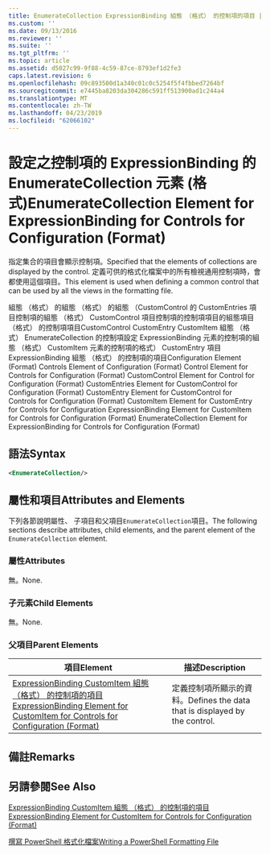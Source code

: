 ```yaml
---
title: EnumerateCollection ExpressionBinding 組態 （格式） 的控制項的項目 |Microsoft Docs
ms.custom: ''
ms.date: 09/13/2016
ms.reviewer: ''
ms.suite: ''
ms.tgt_pltfrm: ''
ms.topic: article
ms.assetid: d5027c99-9f88-4c59-87ce-8793ef1d2fe3
caps.latest.revision: 6
ms.openlocfilehash: 09c893500d1a340c01c0c5254f5f4fbbed7264bf
ms.sourcegitcommit: e7445ba8203da304286c591ff513900ad1c244a4
ms.translationtype: MT
ms.contentlocale: zh-TW
ms.lasthandoff: 04/23/2019
ms.locfileid: "62066102"
---
```

# <a name="enumeratecollection-element-for-expressionbinding-for-controls-for-configuration-format"></a><span data-ttu-id="7a864-102">設定之控制項的 ExpressionBinding 的 EnumerateCollection 元素 (格式)</span><span class="sxs-lookup"><span data-stu-id="7a864-102">EnumerateCollection Element for ExpressionBinding for Controls for Configuration (Format)</span></span>

<span data-ttu-id="7a864-103">指定集合的項目會顯示控制項。</span><span class="sxs-lookup"><span data-stu-id="7a864-103">Specified that the elements of collections are displayed by the control.</span></span> <span data-ttu-id="7a864-104">定義可供的格式化檔案中的所有檢視通用控制項時，會都使用這個項目。</span><span class="sxs-lookup"><span data-stu-id="7a864-104">This element is used when defining a common control that can be used by all the views in the formatting file.</span></span>

<span data-ttu-id="7a864-105">組態 （格式） 的組態 （格式） 的組態 （CustomControl 的 CustomEntries 項目控制項的組態 （格式） CustomControl 項目控制項的控制項項目的組態項目 （格式） 的控制項項目CustomControl CustomEntry CustomItem 組態 （格式） EnumerateCollection 的控制項設定 ExpressionBinding 元素的控制項的組態 （格式） CustomItem 元素的控制項的格式） CustomEntry 項目ExpressionBinding 組態 （格式） 的控制項的項目</span><span class="sxs-lookup"><span data-stu-id="7a864-105">Configuration Element (Format) Controls Element of Configuration (Format) Control Element for Controls for Configuration (Format) CustomControl Element for Control for Configuration (Format) CustomEntries Element for CustomControl for Configuration (Format) CustomEntry Element for CustomControl for Controls for Configuration (Format) CustomItem Element for CustomEntry for Controls for Configuration ExpressionBinding Element for CustomItem for Controls for Configuration (Format) EnumerateCollection Element for ExpressionBinding for Controls for Configuration (Format)</span></span>

## <a name="syntax"></a><span data-ttu-id="7a864-106">語法</span><span class="sxs-lookup"><span data-stu-id="7a864-106">Syntax</span></span>

```xml
<EnumerateCollection/>
```

## <a name="attributes-and-elements"></a><span data-ttu-id="7a864-107">屬性和項目</span><span class="sxs-lookup"><span data-stu-id="7a864-107">Attributes and Elements</span></span>

<span data-ttu-id="7a864-108">下列各節說明屬性、 子項目和父項目`EnumerateCollection`項目。</span><span class="sxs-lookup"><span data-stu-id="7a864-108">The following sections describe attributes, child elements, and the parent element of the `EnumerateCollection` element.</span></span>

### <a name="attributes"></a><span data-ttu-id="7a864-109">屬性</span><span class="sxs-lookup"><span data-stu-id="7a864-109">Attributes</span></span>

<span data-ttu-id="7a864-110">無。</span><span class="sxs-lookup"><span data-stu-id="7a864-110">None.</span></span>

### <a name="child-elements"></a><span data-ttu-id="7a864-111">子元素</span><span class="sxs-lookup"><span data-stu-id="7a864-111">Child Elements</span></span>

<span data-ttu-id="7a864-112">無。</span><span class="sxs-lookup"><span data-stu-id="7a864-112">None.</span></span>

### <a name="parent-elements"></a><span data-ttu-id="7a864-113">父項目</span><span class="sxs-lookup"><span data-stu-id="7a864-113">Parent Elements</span></span>

|<span data-ttu-id="7a864-114">項目</span><span class="sxs-lookup"><span data-stu-id="7a864-114">Element</span></span>|<span data-ttu-id="7a864-115">描述</span><span class="sxs-lookup"><span data-stu-id="7a864-115">Description</span></span>|
|-------------|-----------------|
|[<span data-ttu-id="7a864-116">ExpressionBinding CustomItem 組態 （格式） 的控制項的項目</span><span class="sxs-lookup"><span data-stu-id="7a864-116">ExpressionBinding Element for CustomItem for Controls for Configuration (Format)</span></span>](./expressionbinding-element-for-customitem-for-controls-for-configuration-format.md)|<span data-ttu-id="7a864-117">定義控制項所顯示的資料。</span><span class="sxs-lookup"><span data-stu-id="7a864-117">Defines the data that is displayed by the control.</span></span>|

## <a name="remarks"></a><span data-ttu-id="7a864-118">備註</span><span class="sxs-lookup"><span data-stu-id="7a864-118">Remarks</span></span>

## <a name="see-also"></a><span data-ttu-id="7a864-119">另請參閱</span><span class="sxs-lookup"><span data-stu-id="7a864-119">See Also</span></span>

[<span data-ttu-id="7a864-120">ExpressionBinding CustomItem 組態 （格式） 的控制項的項目</span><span class="sxs-lookup"><span data-stu-id="7a864-120">ExpressionBinding Element for CustomItem for Controls for Configuration (Format)</span></span>](./expressionbinding-element-for-customitem-for-controls-for-configuration-format.md)

[<span data-ttu-id="7a864-121">撰寫 PowerShell 格式化檔案</span><span class="sxs-lookup"><span data-stu-id="7a864-121">Writing a PowerShell Formatting File</span></span>](./writing-a-powershell-formatting-file.md)
